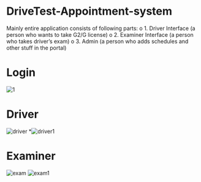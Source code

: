# DriveTest-Appointment-system
Mainly entire application consists of following parts:
o 1. Driver Interface (a person who wants to take G2/G license)
o 2. Examiner Interface (a person who takes driver’s exam)
o 3. Admin (a person who adds schedules and other stuff in the portal)

# Login
![1](https://github.com/web-dev-nav/DriveTest-Appointment-system/assets/110724391/d0b32b34-e021-447b-94af-7bc55dceb115)

# Driver
![driver](https://github.com/web-dev-nav/DriveTest-Appointment-system/assets/110724391/92391c3e-d06e-4773-a918-2293b759ab0e)
*![driver1](https://github.com/web-dev-nav/DriveTest-Appointment-system/assets/110724391/428e9679-1c39-4de0-8191-523f99ebd8fb)

# Examiner

![exam](https://github.com/web-dev-nav/DriveTest-Appointment-system/assets/110724391/92fe8565-2cfa-4e14-a50d-dd6a29f686f5)
![exam1](https://github.com/web-dev-nav/DriveTest-Appointment-system/assets/110724391/517d44a1-03f8-4430-ad4d-d9649b5820fb)
